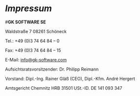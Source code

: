 # _Impressum_

#**GK SOFTWARE SE**


Waldstraße 7
08261 Schöneck


Tel.: +49 (0)3 74 64 84 – 0

Fax: +49 (0)3 74 64 84 – 15

E-Mail: info@gk-software.com


Aufsichtsratsvorsitzender: Dr. Philipp Reimann

Vorstand: Dipl.-Ing. Rainer Gläß (CEO), Dipl.-Kfm. André Hergert


Amtsgericht Chemnitz HRB 31501
USt.-ID. DE 141 093 347
